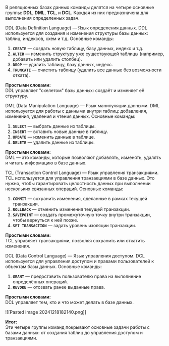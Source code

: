 В реляционных базах данных команды делятся на четыре основные группы: **DDL**, **DML**, **TCL**, и **DCL**. Каждая из них предназначена для выполнения определенных задач.

DDL (Data Definition Language) — Язык определения данных. DDL используется для создания и изменения структуры базы данных: таблиц, индексов, схем и т.д.
Основные команды:
1. **`CREATE`** — создать новую таблицу, базу данных, индекс и т.д.
2. **`ALTER`** — изменить структуру уже существующей таблицы (например, добавить или удалить столбец).
3. **`DROP`** — удалить таблицу, базу данных, индекс.
4. **`TRUNCATE`** — очистить таблицу (удалить все данные без возможности отката).

**Простыми словами:**  
DDL управляет "скелетом" базы данных: создаёт и изменяет её структуру.

DML (Data Manipulation Language) — Язык манипуляции данными. DML используется для работы с данными внутри таблиц: добавления, изменения, удаления и чтения данных.
Основные команды:
1. **`SELECT`** — выбрать данные из таблицы.
2. **`INSERT`** — вставить новые данные в таблицу.
3. **`UPDATE`** — изменить данные в таблице.
4. **`DELETE`** — удалить данные из таблицы.

**Простыми словами:**  
DML — это команды, которые позволяют добавлять, изменять, удалять и читать информацию в базе данных.

TCL (Transaction Control Language) — Язык управления транзакциями. TCL используется для управления транзакциями в базе данных. Это нужно, чтобы гарантировать целостность данных при выполнении нескольких связанных операций.
Основные команды:
1. **`COMMIT`** — сохранить изменения, сделанные в рамках текущей транзакции.
2. **`ROLLBACK`** — отменить изменения текущей транзакции.
3. **`SAVEPOINT`** — создать промежуточную точку внутри транзакции, чтобы вернуться к ней позже.
4. **`SET TRANSACTION`** — задать уровень изоляции транзакции.

**Простыми словами:**  
TCL управляет транзакциями, позволяя сохранить или откатить изменения.

DCL (Data Control Language) — Язык управления доступом. DCL используется для управления доступом и правами пользователей к объектам базы данных.
Основные команды:
1. **`GRANT`** — предоставить пользователю права на выполнение определённых операций.
2. **`REVOKE`** — отозвать ранее выданные права.

**Простыми словами:**  
DCL управляет тем, кто и что может делать в базе данных.

![[Pasted image 20241218182140.png]]

**Итог:**  
Эти четыре группы команд покрывают основные задачи работы с базами данных: от создания таблиц до управления доступом и транзакциями.